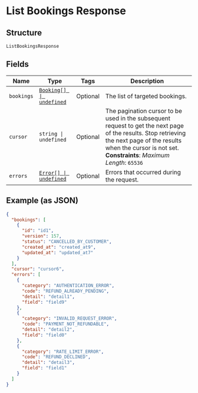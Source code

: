 
# List Bookings Response

## Structure

`ListBookingsResponse`

## Fields

| Name | Type | Tags | Description |
|  --- | --- | --- | --- |
| `bookings` | [`Booking[] \| undefined`](../../doc/models/booking.md) | Optional | The list of targeted bookings. |
| `cursor` | `string \| undefined` | Optional | The pagination cursor to be used in the subsequent request to get the next page of the results. Stop retrieving the next page of the results when the cursor is not set.<br>**Constraints**: *Maximum Length*: `65536` |
| `errors` | [`Error[] \| undefined`](../../doc/models/error.md) | Optional | Errors that occurred during the request. |

## Example (as JSON)

```json
{
  "bookings": [
    {
      "id": "id1",
      "version": 157,
      "status": "CANCELLED_BY_CUSTOMER",
      "created_at": "created_at9",
      "updated_at": "updated_at7"
    }
  ],
  "cursor": "cursor6",
  "errors": [
    {
      "category": "AUTHENTICATION_ERROR",
      "code": "REFUND_ALREADY_PENDING",
      "detail": "detail1",
      "field": "field9"
    },
    {
      "category": "INVALID_REQUEST_ERROR",
      "code": "PAYMENT_NOT_REFUNDABLE",
      "detail": "detail2",
      "field": "field0"
    },
    {
      "category": "RATE_LIMIT_ERROR",
      "code": "REFUND_DECLINED",
      "detail": "detail3",
      "field": "field1"
    }
  ]
}
```

